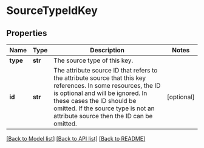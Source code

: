 # SourceTypeIdKey

## Properties
Name | Type | Description | Notes
------------ | ------------- | ------------- | -------------
**type** | **str** | The source type of this key. | 
**id** | **str** | The attribute source ID that refers to the attribute source that this key references. In some resources, the ID is optional and will be ignored. In these cases the ID should be omitted. If the source type is not an attribute source then the ID can be omitted. | [optional] 

[[Back to Model list]](../README.md#documentation-for-models) [[Back to API list]](../README.md#documentation-for-api-endpoints) [[Back to README]](../README.md)


